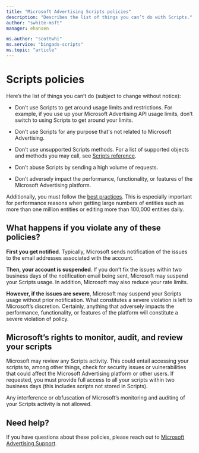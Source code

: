```yaml
---
title: "Microsoft Advertising Scripts policies"
description: "Describes the list of things you can’t do with Scripts."
author: "swhite-msft"
manager: ehansen

ms.author: "scottwhi"
ms.service: "bingads-scripts"
ms.topic: "article"
---
```


# Scripts policies

Here’s the list of things you can’t do (subject to change without notice):

- Don’t use Scripts to get around usage limits and restrictions. For example, if you use up your Microsoft Advertising API usage limits, don’t switch to using Scripts to get around your limits.  
  
- Don’t use Scripts for any purpose that's not related to Microsoft Advertising.  
  
- Don’t use unsupported Scripts methods. For a list of supported objects and methods you may call, see [Scripts reference](../reference-overview.md).  
  
- Don’t abuse Scripts by sending a high volume of requests.  
  
- Don’t adversely impact the performance, functionality, or features of the Microsoft Advertising platform.

Additionally, you must follow the [best practices](best-practices.md). This is especially important for performance reasons when getting large numbers of entities such as more than one million entities or editing more than 100,000 entities daily.


## What happens if you violate any of these policies? 

**First you get notified**. Typically, Microsoft sends notification of the issues to the email addresses associated with the account.

**Then, your account is suspended**. If you don’t fix the issues within two business days of the notification email being sent, Microsoft may suspend your Scripts usage. In addition, Microsoft may also reduce your rate limits.

**However, if the issues are severe**, Microsoft may suspend your Scripts usage without prior notification. What constitutes a severe violation is left to Microsoft’s discretion. Certainly, anything that adversely impacts the performance, functionality, or features of the platform will constitute a severe violation of policy.


## Microsoft’s rights to monitor, audit, and review your scripts

Microsoft may review any Scripts activity. This could entail accessing your scripts to, among other things, check for security issues or vulnerabilities that could affect the Microsoft Advertising platform or other users. If requested, you must provide full access to all your scripts within two business days (this includes scripts not stored in Scripts).  

Any interference or obfuscation of Microsoft’s monitoring and auditing of your Scripts activity is not allowed.


## Need help?

If you have questions about these policies, please reach out to [Microsoft Advertising Support](https://about.ads.microsoft.com/en-us/microsoft-advertising-support).